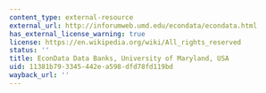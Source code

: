 ```yaml
---
content_type: external-resource
external_url: http://inforumweb.umd.edu/econdata/econdata.html
has_external_license_warning: true
license: https://en.wikipedia.org/wiki/All_rights_reserved
status: ''
title: EconData Data Banks, University of Maryland, USA
uid: 11381b79-3345-442e-a598-dfd78fd119bd
wayback_url: ''
---
```

